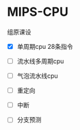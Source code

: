 # MIPS-CPU
组原课设
- [x] 单周期cpu 28条指令
- [ ] 流水线多周期cpu
- [ ] 气泡流水线cpu
- [ ] 重定向
- [ ] 中断
- [ ] 分支预测

  
